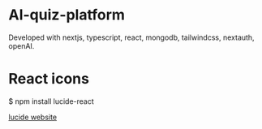 # AI-quiz-platform
Developed with nextjs, typescript, react, mongodb, tailwindcss, nextauth, openAI.

# React icons
$ npm install lucide-react

[lucide website](https://lucide.dev/icons/)